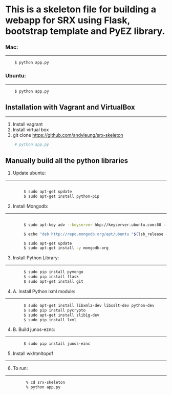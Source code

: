 
# This is a skeleton file for building a webapp for SRX using Flask, bootstrap template and PyEZ library. 

### Mac: 
----------------
```sh
	$ python app.py
```

### Ubuntu: 
------------------
```sh
	$ python app.py
```

## Installation with Vagrant and VirtualBox
-----------------
1. Install vagrant
2. Install virtual box
3. git clone https://github.com/andyleung/srx-skeleton

```sh
	# python app.py
```

## Manually build all the python libraries
1. Update ubuntu:
-----------------

```sh 

		$ sudo apt-get update
		$ sudo apt-get install python-pip
```

2. Install Mongodb:
-------------------

```sh 

		$ sudo apt-key adv --keyserver hkp://keyserver.ubuntu.com:80 --recv 7F0CEB10

		$ echo "deb http://repo.mongodb.org/apt/ubuntu "$(lsb_release -sc)"/mongodb-org/3.0 multiverse" | sudo tee /etc/apt/sources.list.d/mongodb-org-3.0.list

		$ sudo apt-get update
		$ sudo apt-get install -y mongodb-org
``` 

3. Install Python Library:
--------------------------


```sh 
		$ sudo pip install pymongo
		$ sudo pip install flask
		$ sudo apt-get install git
```

4. A. Install Python lxml module:
---------------------------------

```sh
		$ sudo apt-get install libxml2-dev libxslt-dev python-dev
		$ sudo pip install pycrypto
		$ sudo apt-get install zlib1g-dev
		$ sudo pip install lxml 
```

4. B. Build junos-eznc:
-----------------------

```sh
		$ sudo pip install junos-eznc
```

5. Install wkhtmltopdf
----------------------

6. To run:  
------------------
```sh
		 % cd srx-skeleton 
		 % python app.py
```
